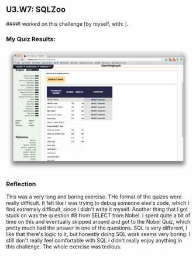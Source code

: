 ## U3.W7: SQLZoo

####I worked on this challenge [by myself, with: ].



### My Quiz Results:
<!-- Include the link to your image (saved in the imgs folder) to display it inline. -->
![alt tag](https://github.com/hinghuynh/phase_0_unit_3/blob/master/week_7/imgs/sqlzoo_quiz.jpg?raw=true)




### Reflection

This was a very long and boring exercise. THe format of the quizes were really 
difficult.  It felt like I was trying to debug someone else's code, which I find
extremely difficult, since I didn't write it myself. Another thing that I got 
stuck on was the question #8 from SELECT from Nobel. I spent quite a bit of time 
on this and eventually skipped around and got to the Nobel Quiz, which pretty 
much had the answer in one of the questions. SQL is very different, I like that
there's logic to it, but honestly doing SQL work seems very boring.  I still don't
really feel comfortable with SQL  I didn't really enjoy anything in this challenge.
The whole exercise was tedious.
